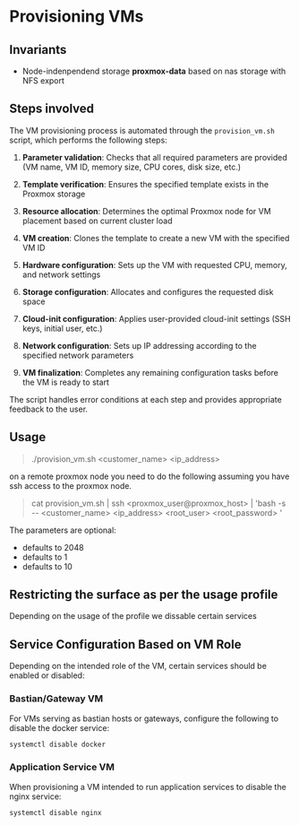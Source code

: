 # Provisioning VMs

## Invariants

- Node-indenpendend storage **proxmox-data** based on nas storage with NFS export

## Steps involved

The VM provisioning process is automated through the `provision_vm.sh` script, which performs the following steps:

1. **Parameter validation**: Checks that all required parameters are provided (VM name, VM ID, memory size, CPU cores, disk size, etc.)

2. **Template verification**: Ensures the specified template exists in the Proxmox storage

3. **Resource allocation**: Determines the optimal Proxmox node for VM placement based on current cluster load

4. **VM creation**: Clones the template to create a new VM with the specified VM ID

5. **Hardware configuration**: Sets up the VM with requested CPU, memory, and network settings

6. **Storage configuration**: Allocates and configures the requested disk space

7. **Cloud-init configuration**: Applies user-provided cloud-init settings (SSH keys, initial user, etc.)

8. **Network configuration**: Sets up IP addressing according to the specified network parameters

9. **VM finalization**: Completes any remaining configuration tasks before the VM is ready to start

The script handles error conditions at each step and provides appropriate feedback to the user.

## Usage

> ./provision_vm.sh <customer_name> <ip_address> <memory in MB> <cpu> <disk in GB>

on a remote proxmox node you need to do the following assuming you have ssh access to the proxmox node.

> cat provision_vm.sh | ssh <proxmox_user@proxmox_host> | 'bash -s -- <customer_name> <ip_address> <root_user> <root_password> <memory in MB> <cpu> <disk in GB>'

The parameters are optional:

- <memory in MB> defaults to 2048
- <cpu> defaults to 1
- <disk in GB> defaults to 10

## Restricting the surface as per the usage profile

Depending on the usage of the profile we dissable certain services

## Service Configuration Based on VM Role

Depending on the intended role of the VM, certain services should be enabled or disabled:

### Bastian/Gateway VM

For VMs serving as bastian hosts or gateways, configure the following to disable the docker service:

```bash
systemctl disable docker
```

### Application Service VM

When provisioning a VM intended to run application services to disable the nginx service:

```bash
systemctl disable nginx
```




